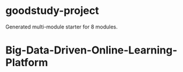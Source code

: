 # goodstudy-project

Generated multi-module starter for 8 modules.
# Big-Data-Driven-Online-Learning-Platform

